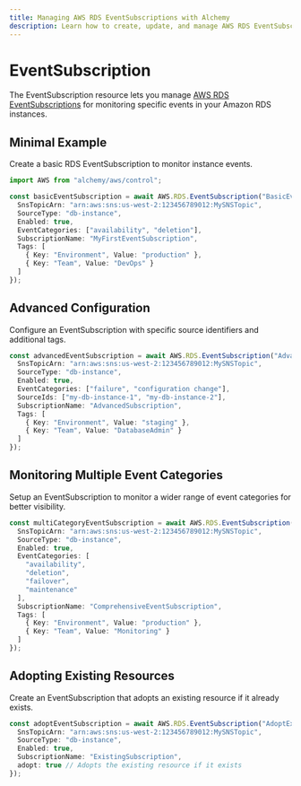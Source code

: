 ```yaml
---
title: Managing AWS RDS EventSubscriptions with Alchemy
description: Learn how to create, update, and manage AWS RDS EventSubscriptions using Alchemy Cloud Control.
---
```


# EventSubscription

The EventSubscription resource lets you manage [AWS RDS EventSubscriptions](https://docs.aws.amazon.com/rds/latest/userguide/) for monitoring specific events in your Amazon RDS instances.

## Minimal Example

Create a basic RDS EventSubscription to monitor instance events.

```ts
import AWS from "alchemy/aws/control";

const basicEventSubscription = await AWS.RDS.EventSubscription("BasicEventSubscription", {
  SnsTopicArn: "arn:aws:sns:us-west-2:123456789012:MySNSTopic",
  SourceType: "db-instance",
  Enabled: true,
  EventCategories: ["availability", "deletion"],
  SubscriptionName: "MyFirstEventSubscription",
  Tags: [
    { Key: "Environment", Value: "production" },
    { Key: "Team", Value: "DevOps" }
  ]
});
```

## Advanced Configuration

Configure an EventSubscription with specific source identifiers and additional tags.

```ts
const advancedEventSubscription = await AWS.RDS.EventSubscription("AdvancedEventSubscription", {
  SnsTopicArn: "arn:aws:sns:us-west-2:123456789012:MySNSTopic",
  SourceType: "db-instance",
  Enabled: true,
  EventCategories: ["failure", "configuration change"],
  SourceIds: ["my-db-instance-1", "my-db-instance-2"],
  SubscriptionName: "AdvancedSubscription",
  Tags: [
    { Key: "Environment", Value: "staging" },
    { Key: "Team", Value: "DatabaseAdmin" }
  ]
});
```

## Monitoring Multiple Event Categories

Setup an EventSubscription to monitor a wider range of event categories for better visibility.

```ts
const multiCategoryEventSubscription = await AWS.RDS.EventSubscription("MultiCategoryEventSubscription", {
  SnsTopicArn: "arn:aws:sns:us-west-2:123456789012:MySNSTopic",
  SourceType: "db-instance",
  Enabled: true,
  EventCategories: [
    "availability",
    "deletion",
    "failover",
    "maintenance"
  ],
  SubscriptionName: "ComprehensiveEventSubscription",
  Tags: [
    { Key: "Environment", Value: "production" },
    { Key: "Team", Value: "Monitoring" }
  ]
});
```

## Adopting Existing Resources

Create an EventSubscription that adopts an existing resource if it already exists.

```ts
const adoptEventSubscription = await AWS.RDS.EventSubscription("AdoptExistingEventSubscription", {
  SnsTopicArn: "arn:aws:sns:us-west-2:123456789012:MySNSTopic",
  SourceType: "db-instance",
  Enabled: true,
  SubscriptionName: "ExistingSubscription",
  adopt: true // Adopts the existing resource if it exists
});
```